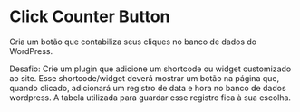 # Click Counter Button
Cria um botão que contabiliza seus cliques no banco de dados do WordPress.

Desafio: Crie um plugin que adicione um shortcode ou widget customizado ao site. Esse shortcode/widget deverá mostrar um botão na página que, quando clicado, adicionará um registro de data e hora no banco de dados wordpress. A tabela utilizada para guardar esse registro fica à sua escolha.
